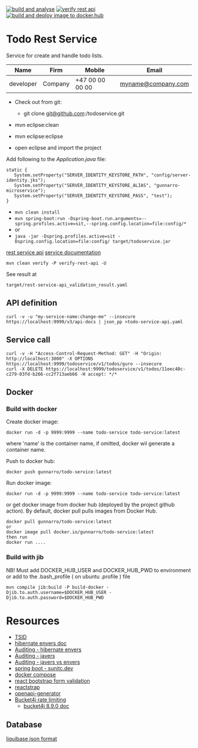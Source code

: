[![build and analyse](https://github.com/gunnarro/todo-service/actions/workflows/build.yml/badge.svg)](https://github.com/gunnarro/todo-service/actions/workflows/build.yml)
[![verify rest api](https://github.com/gunnarro/todo-service/actions/workflows/verify-service-rest-api.yml/badge.svg)](https://github.com/gunnarro/todo-service/actions/workflows/verify-service-rest-api.yml)
[![build and deploy image to docker.hub](https://github.com/gunnarro/todo-service/actions/workflows/deploy-docker-hub.yml/badge.svg)](https://github.com/gunnarro/todo-service/actions/workflows/deploy-docker-hub.yml)

# Todo Rest Service
Service for create and handle todo lists.

| Name      | Firm     | Mobile          | Email               |
|-----------|----------|-----------------|---------------------|
| developer | Company  | +47 00 00 00 00 | myname@company.com  |

 * Check out from git:
   * git clone git@github.com:<user>/todoservice.git
   
 * mvn eclipse:clean
 * mvn eclipse:eclipse
 * open eclipse and import the project
 

Add following to the *Application.java* file:
```
static {
   System.setProperty("SERVER_IDENTITY_KEYSTORE_PATH", "config/server-identity.jks");
   System.setProperty("SERVER_IDENTITY_KEYSTORE_ALIAS", "gunnarro-microservice");
   System.setProperty("SERVER_IDENTITY_KEYSTORE_PASS", "test");
}
```

 * ```mvn clean install```
 * ```mvn spring-boot:run -Dspring-boot.run.arguments=--spring.profiles.active=sit,--spring.config.location=file:config/*```
 *  or 
 * ```java -jar -Dspring.profiles.active=sit -Dspring.config.location=file:config/ target/todoservice.jar```
 
   
[rest service api](https://localhost:xxxx/api-docs/swagger-ui.html)
[service documentation](https://github.com/gunnarro/microservice-archetype/wiki/documentation/todoservice)

```
mvn clean verify -P verify-rest-api -U 
```

See result at
```
target/rest-service-api_validation_result.yaml
```

## API definition
```
curl -v -u "my-service-name:change-me" --insecure https://localhost:9999/v3/api-docs | json_pp >todo-service-api.yaml
```

## Service call
```
curl -v -H "Access-Control-Request-Method: GET" -H "Origin: http://localhost:3000" -X OPTIONS https://localhost:9999/todoservice/v1/todos/guro --insecure
curl -X DELETE https://localhost:9999/todoservice/v1/todos/11eec40c-c279-03fd-b266-cc2f713aeb66 -H accept: */* 
```

## Docker

### Build with docker
Create docker image:
```
docker run -d -p 9999:9999 --name todo-service todo-service:latest
```
where 'name' is the container name, if omitted, docker wil generate a container name.

Push to docker hub:
```
docker push gunnarro/todo-service:latest
```

Run docker image:
```
docker run -d -p 9999:9999 --name todo-service todo-service:latest
```
or get docker image from docker hub (deployed by the project github action).
By default, docker pull pulls images from Docker Hub.
```
docker pull gunnarro/todo-service:latest
or 
docker image pull docker.io/gunnarro/todo-service:latest
then run
docker run ....
```

### Build with jib
NB! Must add DOCKER_HUB_USER and DOCKER_HUB_PWD to environment or add to the .bash_profile ( on ubuntu .profile ) file
```
mvn compile jib:build -P build-docker -Djib.to.auth.username=$DOCKER_HUB_USER -Djib.to.auth.password=$DOCKER_HUB_PWD
```


# Resources
- [TSID](https://vladmihalcea.com/tsid-identifier-jpa-hibernate/)
- [hibernate envers doc](https://docs.jboss.org/envers/docs/)
- [Auditing - hibernate envers](https://sunitc.dev/2020/01/21/spring-boot-how-to-add-jpa-hibernate-envers-auditing/)
- [Auditing - javers](https://javers.org/documentation/spring-boot-integration/)
- [Auditing - javers vs envers](https://javers.org/blog/2017/12/javers-vs-envers-comparision.html)
- [spring boot - sunitc.dev](https://sunitc.dev/tag/spring-boot/)
- [docker compose](https://containers.dev/guide/dockerfile)
- [react bootstrap form validation](https://www.abstractapi.com/guides/react-bootstrap-form-validation)
- [reactstrap](https://www.npmjs.com/package/reactstrap)
- [openapi-generator](https://github.com/OpenAPITools/openapi-generator)
- [Bucket4j rate limiting](https://www.baeldung.com/spring-bucket4j)
  - [bucket4j 8.9.0 doc](https://bucket4j.com/8.9.0/toc.html)


## Database
[liquibase json format](https://docs.liquibase.com/concepts/changelogs/json-format.html)
